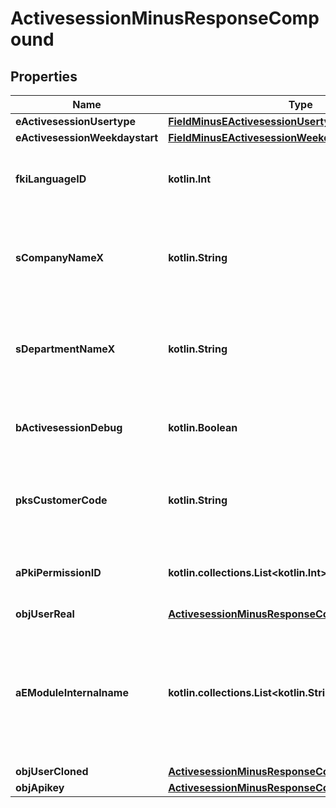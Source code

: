 
# ActivesessionMinusResponseCompound

## Properties
Name | Type | Description | Notes
------------ | ------------- | ------------- | -------------
**eActivesessionUsertype** | [**FieldMinusEActivesessionUsertype**](FieldMinusEActivesessionUsertype.md) |  | 
**eActivesessionWeekdaystart** | [**FieldMinusEActivesessionWeekdaystart**](FieldMinusEActivesessionWeekdaystart.md) |  | 
**fkiLanguageID** | **kotlin.Int** | The unique ID of the Language.  Valid values:  |Value|Description| |-|-| |1|French| |2|English| | 
**sCompanyNameX** | **kotlin.String** | The Name of the Company in the language of the requester | 
**sDepartmentNameX** | **kotlin.String** | The Name of the Department in the language of the requester | 
**bActivesessionDebug** | **kotlin.Boolean** | Whether the active session is in debug or not | 
**pksCustomerCode** | **kotlin.String** | The customer code assigned to your account | 
**aPkiPermissionID** | **kotlin.collections.List&lt;kotlin.Int&gt;** | An array of permissions granted to the user or api key | 
**objUserReal** | [**ActivesessionMinusResponseCompoundMinusUser**](ActivesessionMinusResponseCompoundMinusUser.md) |  | 
**aEModuleInternalname** | **kotlin.collections.List&lt;kotlin.String&gt;** | An Array of Registered modules.  These are the modules that are Licensed to be used by the User or the API Key. | 
**objUserCloned** | [**ActivesessionMinusResponseCompoundMinusUser**](ActivesessionMinusResponseCompoundMinusUser.md) |  |  [optional]
**objApikey** | [**ActivesessionMinusResponseCompoundMinusApikey**](ActivesessionMinusResponseCompoundMinusApikey.md) |  |  [optional]



